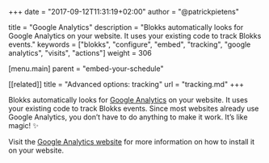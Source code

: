 +++
date            = "2017-09-12T11:31:19+02:00"
author          = "@patrickpietens"

title           = "Google Analytics"
description     = "Blokks automatically looks for Google Analytics on your website. It uses your existing code to track Blokks events."
keywords        = ["blokks", "configure", "embed", "tracking", "google analytics", "visits", "actions"]
weight          = 306

[menu.main]
parent          = "embed-your-schedule"

[[related]]
title = "Advanced options: tracking"
url = "tracking.md"
+++

Blokks automatically looks for [Google Analytics](https://analytics.google.com/analytics/web/) on your website. It uses your existing code to track Blokks events. Since most websites already use Google Analytics, you don’t have to do anything to make it work. It’s like magic! ✨

Visit the [Google Analytics website](https://analytics.google.com) for more information on how to install it on your website.